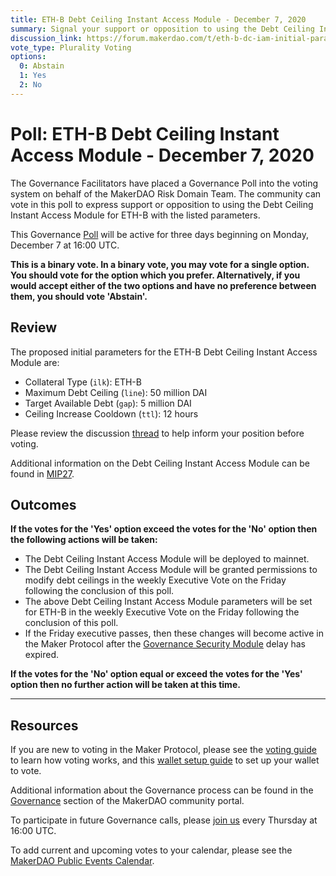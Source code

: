 ```yaml
---
title: ETH-B Debt Ceiling Instant Access Module - December 7, 2020
summary: Signal your support or opposition to using the Debt Ceiling Instant Access Module for ETH-B with the listed parameters.
discussion_link: https://forum.makerdao.com/t/eth-b-dc-iam-initial-parameters/5512
vote_type: Plurality Voting
options:
  0: Abstain
  1: Yes
  2: No
---
```


# Poll: ETH-B Debt Ceiling Instant Access Module - December 7, 2020

The Governance Facilitators have placed a Governance Poll into the voting system on behalf of the MakerDAO Risk Domain Team. The community can vote in this poll to express support or opposition to using the Debt Ceiling Instant Access Module for ETH-B with the listed parameters.

This Governance [Poll](https://community-development.makerdao.com/en/learn/governance/on-chain-gov) will be active for three days beginning on Monday, December 7 at 16:00 UTC.

**This is a binary vote. In a binary vote, you may vote for a single option. You should vote for the option which you prefer. Alternatively, if you would accept either of the two options and have no preference between them, you should vote 'Abstain'.**

## Review

The proposed initial parameters for the ETH-B Debt Ceiling Instant Access Module are:

- Collateral Type (`ilk`): ETH-B
- Maximum Debt Ceiling (`line`): 50 million DAI
- Target Available Debt (`gap`): 5 million DAI
- Ceiling Increase Cooldown (`ttl`): 12 hours

Please review the discussion [thread](https://forum.makerdao.com/t/eth-b-dc-iam-initial-parameters/5512) to help inform your position before voting.

Additional information on the Debt Ceiling Instant Access Module can be found in [MIP27](https://forum.makerdao.com/t/mip27-debt-ceiling-instant-access-module/4625).

## Outcomes

**If the votes for the 'Yes' option exceed the votes for the 'No' option then the following actions will be taken:**

- The Debt Ceiling Instant Access Module will be deployed to mainnet.
- The Debt Ceiling Instant Access Module will be granted permissions to modify debt ceilings in the weekly Executive Vote on the Friday following the conclusion of this poll.
- The above Debt Ceiling Instant Access Module parameters will be set for ETH-B in the weekly Executive Vote on the Friday following the conclusion of this poll.
- If the Friday executive passes, then these changes will become active in the Maker Protocol after the [Governance Security Module](https://forum.makerdao.com/tag/govsec-module) delay has expired.

**If the votes for the 'No' option equal or exceed the votes for the 'Yes' option then no further action will be taken at this time.**

---

## Resources

If you are new to voting in the Maker Protocol, please see the [voting guide](https://community-development.makerdao.com/en/learn/governance/how-voting-works/) to learn how voting works, and this [wallet setup guide](https://community-development.makerdao.com/en/learn/governance/voting-setup/) to set up your wallet to vote.

Additional information about the Governance process can be found in the [Governance](https://community-development.makerdao.com/en/learn/governance) section of the MakerDAO community portal.

To participate in future Governance calls, please [join us](https://github.com/makerdao/community/tree/master/governance/governance-and-risk-meetings) every Thursday at 16:00 UTC.

To add current and upcoming votes to your calendar, please see the [MakerDAO Public Events Calendar](https://calendar.google.com/calendar/embed?src=makerdao.com_3efhm2ghipksegl009ktniomdk%40group.calendar.google.com&ctz=UTC&mode=week&showCalendars=0&showPrint=0).
